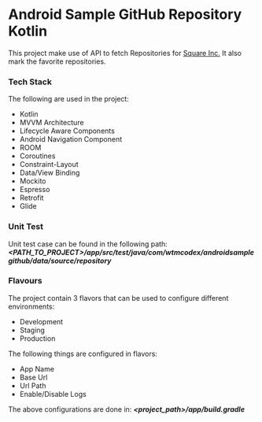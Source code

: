 # Android Sample GitHub Repository Kotlin
This project make use of API to fetch Repositories for  [Square Inc.](https://api.github.com/orgs/square/repos) It also mark the favorite repositories.

### Tech Stack
The following are used in the project:
-  Kotlin
-  MVVM Architecture
-  Lifecycle Aware Components
-  Android Navigation Component
-  ROOM
-  Coroutines
-  Constraint-Layout
-  Data/View Binding
-  Mockito
-  Espresso
-  Retrofit
-  Glide

### Unit Test
Unit test case can be found in the following path:
**_<PATH_TO_PROJECT>/app/src/test/java/com/wtmcodex/androidsamplegithub/data/source/repository_**

### Flavours
The project contain 3 flavors that can be used to configure different environments:
- Development
- Staging
- Production

The following things are configured in flavors:
- App Name
- Base Url
- Url Path
- Enable/Disable Logs

The above configurations are done in:
**_<project_path>/app/build.gradle_**


